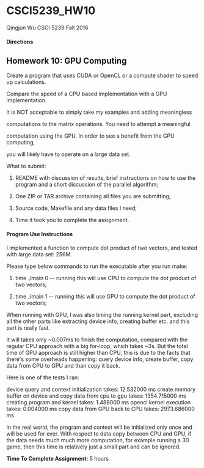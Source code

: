 # CSCI5239_HW10
Qingjun Wu
CSCI 5239 Fall 2016

#### Directions

## Homework 10: GPU Computing 

Create a program that uses CUDA or OpenCL or a compute shader  to speed up calculations.  

Compare the speed of a CPU based implementation with a GPU implementation.


It is NOT acceptable to simply take my examples and adding meaningless

computations to the matrix operations.  You need to attempt a meaningful

computation using the GPU.  In order to see a benefit from the GPU computing,

you will likely have to operate on a large data set.


What to submit:


1) README with discussion of results, brief instructions on how to use the program and a short discussion of the parallel algorithm;


2) One ZIP or TAR archive containing all files you are submitting;


3) Source code, Makefile and any data files I need;


4) Time it took you to complete the assignment.



#### Program Use Instructions

I implemented a function to compute dot product of two vectors, and tested with large data set: 256M. 

Please type below commands to run the executable after you run make: 

1. time ./main 0 -- running this will use CPU to compute the dot product of two vectors;

2. time ./main 1 -- running this will use GPU to compute the dot product of two vectors;

When running with GPU, I was also timing the running kernel part, excluding all the other parts like extracting device info, creating buffer etc. and this part is really fast. 

It will takes only ~0.007ms to finish the computation, compared with the regular CPU approach with a big for-loop, which takes ~3s. But the total time of GPU approach is still higher than CPU, this is due to the facts that there's some overheads happening: query device info, create buffer, copy data from CPU to GPU and than copy it back. 


Here is one of the tests I ran: 

device query and context initialization takes:  12.532000 ms
create memory buffer on device and copy data from cpu to gpu takes:  1354.715000 ms
creating program and kernel takes:  1.488000 ms
opencl kernel execution takes:  0.004000 ms
copy data from GPU back to CPU takes:  2973.686000 ms

In the real world, the program and context will be initialized only once and will be used for ever. With respect to data copy between CPU and GPU, if the data needs much much more computation, for example running a 3D game, then this time is relatively just a small part and can be ignored.   

**Time To Complete Assignment:** 5 hours

